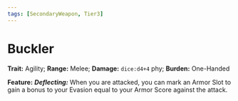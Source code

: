 ```yaml
---
tags: [SecondaryWeapon, Tier3]
---
```

# Buckler

**Trait:** Agility; **Range:** Melee; **Damage:** `dice:d4+4` phy; **Burden:** One-Handed

**Feature:** ***Deflecting:*** When you are attacked, you can mark an Armor Slot to gain a bonus to your Evasion equal to your Armor Score against the attack.
